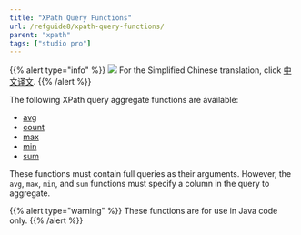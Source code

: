 ```yaml
---
title: "XPath Query Functions"
url: /refguide8/xpath-query-functions/
parent: "xpath"
tags: ["studio pro"]
---
```


{{% alert type="info" %}}
<img src="attachments/chinese-translation/china.png" style="display: inline-block; margin: 0" /> For the Simplified Chinese translation, click [中文译文](https://cdn.mendix.tencent-cloud.com/documentation/refguide8/xpath-query-functions.pdf).
{{% /alert %}}

The following XPath query aggregate functions are available:

* [avg](xpath-avg)
* [count](xpath-count)
* [max](xpath-max)
* [min](xpath-min)
* [sum](xpath-sum)

These functions must contain full queries as their arguments. However, the `avg`, `max`, `min`, and `sum` functions must specify a column in the query to aggregate.

{{% alert type="warning" %}}
These functions are for use in Java code only.
{{% /alert %}}
